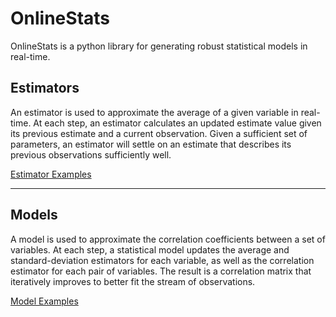 # OnlineStats

OnlineStats is a python library for generating robust statistical models in real-time.

## Estimators

An estimator is used to approximate the average of a given variable in real-time. At each step, an estimator calculates an updated estimate value given its previous estimate and a current observation. Given a sufficient set of parameters, an estimator will settle on an estimate that describes its previous observations sufficiently well.

[Estimator Examples](https://github.com/CarsonScott/onlinestats/blob/master/ESTIMATOR_EXAMPLES.MD)

---

## Models

A model is used to approximate the correlation coefficients between a set of variables. At each step, a statistical model updates the average and standard-deviation estimators for each variable, as well as the correlation estimator for each pair of variables. The result is a correlation matrix that iteratively improves to better fit the stream of observations.

[Model Examples](https://github.com/CarsonScott/onlinestats/blob/master/MODEL_EXAMPLES.MD)

